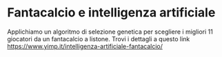 # Fantacalcio e intelligenza artificiale
Applichiamo un algoritmo di selezione genetica per scegliere i migliori 11 giocatori da un fantacalcio a listone.
Trovi i dettagli a questo link https://www.yimp.it/intelligenza-artificiale-fantacalcio/
